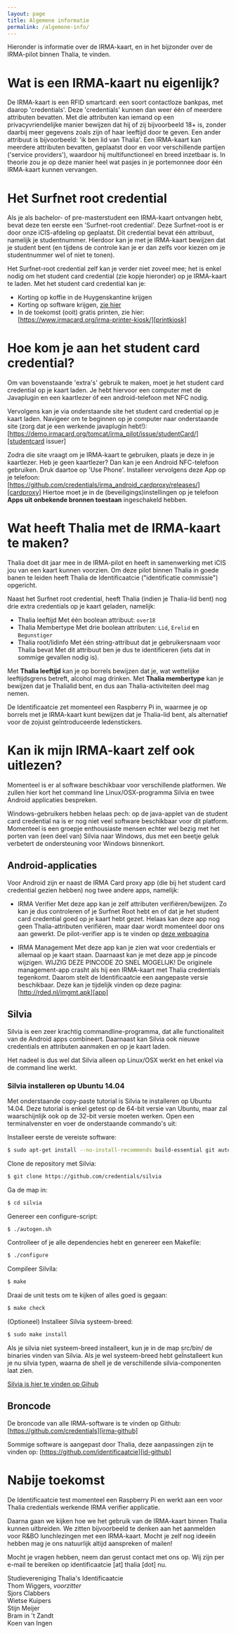 ```yaml
---
layout: page
title: Algemene informatie
permalink: /algemene-info/
---
```

Hieronder is informatie over de IRMA-kaart, en in het bijzonder over de IRMA-pilot binnen Thalia, te vinden. 

# Wat is een IRMA-kaart nu eigenlijk?
De IRMA-kaart is een RFID smartcard: een soort contactloze bankpas, met daarop 'credentials'. Deze 'credentials'  kunnen dan weer één of meerdere attributen bevatten. Met die attributen kan iemand op een privacyvriendelijke manier bewijzen dat hij of zij bijvoorbeeld 18+ is, zonder daarbij meer gegevens zoals zijn of haar leeftijd door te geven. Een ander attribuut is bijvoorbeeld: 'ik ben lid van Thalia'.
Een IRMA-kaart kan meerdere attributen bevatten, geplaatst door en voor verschillende partijen ('service providers'), waardoor hij multifunctioneel en breed inzetbaar is. In theorie zou je op deze manier heel wat pasjes in je portemonnee door één IRMA-kaart kunnen vervangen.

# Het Surfnet root credential 
Als je als bachelor- of pre-masterstudent een IRMA-kaart ontvangen hebt, bevat deze ten eerste een 'Surfnet-root credential'. Deze Surfnet-root is er door onze iCIS-afdeling op geplaatst. Dit credential bevat één attribuut, namelijk je studentnummer. Hierdoor kan je met je IRMA-kaart bewijzen dat je student bent (en tijdens de controle kan je er dan zelfs voor kiezen om je studentnummer wel of niet te tonen).

Het Surfnet-root credential zelf kan je verder niet zoveel mee; het is enkel nodig om het student card credential (zie kopje hieronder) op je IRMA-kaart te laden.
Met het student card credential kan je:
* Korting op koffie in de Huygenskantine krijgen
* Korting op software krijgen, [zie hier][voucher]
* In de toekomst (ooit) gratis printen, zie hier: [https://www.irmacard.org/irma-printer-kiosk/][printkiosk]

# Hoe kom je aan het student card credential? 
Om van bovenstaande 'extra's' gebruik te maken, moet je het student card credential op je kaart laden. Je hebt hiervoor een computer met de Javaplugin en een kaartlezer óf een android-telefoon met NFC nodig.

Vervolgens kan je via onderstaande site het student card credential op je kaart laden. Navigeer om te beginnen op je computer naar onderstaande site (zorg dat je een werkende javaplugin hebt!):
[https://demo.irmacard.org/tomcat/irma_pilot/issue/studentCard/][studentcard issuer]

Zodra die site vraagt om je IRMA-kaart te gebruiken, plaats je deze in je kaartlezer. Heb je geen kaartlezer? Dan kan je een Android NFC-telefoon gebruiken. Druk daartoe op 'Use Phone'.
Installeer vervolgens deze App op je telefoon:
[https://github.com/credentials/irma_android_cardproxy/releases/][cardproxy]
Hiertoe moet je in de (beveiligings)instellingen op je telefoon **Apps uit onbekende bronnen toestaan** ingeschakeld hebben. 

# Wat heeft Thalia met de IRMA-kaart te maken?
Thalia doet dit jaar mee in de IRMA-pilot en heeft in samenwerking met iCIS jou van een kaart kunnen voorzien. Om deze pilot binnen Thalia in goede banen te leiden heeft Thalia de Identificaatcie ("identificatie commissie") opgericht.

Naast het Surfnet root credential, heeft Thalia (indien je Thalia-lid bent) nog drie extra credentials op je kaart geladen, namelijk:

* Thalia leeftijd
    Met één boolean attribuut: `over18`
* Thalia Membertype
    Met drie boolean attributen: `Lid`, `Erelid` en `Begunstiger`
* Thalia root/lidinfo
    Met één string-attribuut dat je gebruikersnaam voor Thalia bevat
    Met dit attribuut ben je dus te identificeren (iets dat in sommige gevallen nodig is).

Met **Thalia leeftijd** kan je op borrels bewijzen dat je, wat wettelijke leeftijdsgrens betreft, alcohol mag drinken. Met **Thalia membertype** kan je bewijzen dat je Thalialid bent, en dus aan Thalia-activiteiten deel mag nemen.

De Identificaatcie zet momenteel een Raspberry Pi in, waarmee je op borrels met je IRMA-kaart kunt bewijzen dat je Thalia-lid bent, als alternatief voor de zojuist geïntroduceerde ledenstickers.

# Kan ik mijn IRMA-kaart zelf ook uitlezen?
Momenteel is er al software beschikbaar voor verschillende platformen. We zullen hier kort het command line Linux/OSX-programma Silvia en twee Android applicaties bespreken. 

Windows-gebruikers hebben helaas pech: op de java-applet van de student card credential na is er nog niet veel software beschikbaar voor dit platform. Momenteel is een groepje enthousiaste mensen echter wel bezig met het porten van (een deel van) Silvia naar Windows, dus met een beetje geluk verbetert de ondersteuning voor Windows binnenkort.

## Android-applicaties
Voor Android zijn er naast de IRMA Card proxy app (die bij het student card credential gezien hebben) nog twee andere apps, namelijk:

* IRMA Verifier
  Met deze app kan je zelf attributen verifiëren/bewijzen. Zo kan je dus controleren of je Surfnet Root hebt en of dat je het student card credential goed op je kaart hebt gezet. Helaas kan deze app nog geen Thalia-attributen verifi&#0235;ren, maar daar wordt momenteel door ons aan gewerkt. De pilot-verifier app is te vinden op [deze webpagina][pilot-verifier]

* IRMA Management
  Met deze app kan je zien wat voor credentials er allemaal op je kaart staan. Daarnaast kan je met deze app je pincode wijzigen. WIJZIG DEZE PINCODE ZO SNEL MOGELIJK! De originele management-app crasht als hij een IRMA-kaart met Thalia credentials tegenkomt. Daarom stelt de Identificaatcie een aangepaste versie beschikbaar. Deze kan je tijdelijk vinden op deze pagina: [http://rded.nl/imgmt.apk][app]

## Silvia
Silvia is een zeer krachtig commandline-programma, dat alle functionaliteit van de Android apps combineert. Daarnaast kan Silvia ook nieuwe credentials en attributen aanmaken en op je kaart laden.

Het nadeel is dus wel dat Silvia alleen op Linux/OSX werkt en het enkel via de command line werkt.

### Silvia installeren op Ubuntu 14.04
Met onderstaande copy-paste tutorial is Silvia te installeren op Ubuntu 14.04. Deze tutorial is enkel getest op de 64-bit versie van Ubuntu, maar zal waarschijnlijk ook op de 32-bit versie moeten werken. Open een terminalvenster en voer de onderstaande commando's uit:

Installeer eerste de vereiste software:
```bash
$ sudo apt-get install --no-install-recommends build-essential git automake autoconf ca-certificates libtool pkg-config pcscd pcsc-tools libccid libifd-cyberjack6 libpcsclite-dev libcppunit-dev libxml++2.6-dev libgmp-dev libssl-dev
```

Clone de repository met Silvia:
```bash
$ git clone https://github.com/credentials/silvia
```

Ga de map in:
```bash
$ cd silvia
```

Genereer een configure-script:
```bash
$ ./autogen.sh
```

Controlleer of je alle dependencies hebt en genereer een Makefile:
```bash
$ ./configure
```

Compileer Silvila:
```bash
$ make
```

Draai de unit tests om te kijken of alles goed is gegaan:
```bash
$ make check
```

(Optioneel) Installeer Silvia systeem-breed:
```bash
$ sudo make install
```

Als je silvia niet systeem-breed installeert, kun je in de map src/bin/ de binaries vinden van Silvia.
Als je wel systeem-breed hebt ge&Iuml;nstalleert kun je nu silvia<TAB><TAB> typen, waarna de shell je de verschillende silvia-componenten laat zien.


[Silvia is hier te vinden op Gihub][silvia]

## Broncode
De broncode van alle IRMA-software is te vinden op Github:
[https://github.com/credentials][irma-github]

Sommige software is aangepast door Thalia, deze aanpassingen zijn te vinden op:
[https://github.com/identificaatcie][id-github]

# Nabije toekomst
De Identificaatcie test momenteel een Raspberry Pi en werkt aan een voor Thalia credentials werkende IRMA verifier applicatie.

Daarna gaan we kijken hoe we het gebruik van de IRMA-kaart binnen Thalia kunnen uitbreiden. We zitten bijvoorbeeld te denken aan het aanmelden voor R&BO lunchlezingen met een IRMA-kaart. Mocht je zelf nog ideeën hebben mag je ons natuurlijk altijd aanspreken of mailen!

Mocht je vragen hebben, neem dan gerust contact met ons op. Wij zijn per e-mail te bereiken op identificaatcie [at] thalia [dot] nu.

Studievereniging Thalia's Identificaatcie<br>
Thom Wiggers, *voorzitter*<br>
Sjors Clabbers<br>
Wietse Kuipers<br>
Stijn Meijer<br>
Bram in 't Zandt<br>
Koen van Ingen


[cardproxy]: https://github.com/credentials/irma_android_cardproxy/releases/
[studentcard issuer]: https://demo.irmacard.org/tomcat/irma_pilot/issue/studentCard/
[irma-github]: https://github.com/credentials
[id-github]: https://github.com/identificaatcie/
[silvia]: https://github.com/credentials/silvia
[app]: http://rded.nl/imgmt.apk
[pilot-verifier]: https://github.com/credentials/irma_android_verifier/releases/download/0.8-beta0/org.irmacard.pilot.android_verifier-0.8_beta0.apk
[printkiosk]: https://www.irmacard.org/irma-printer-kiosk/
[voucher]: https://demo.irmacard.org/tomcat/irma_pilot/production/vouchers/

